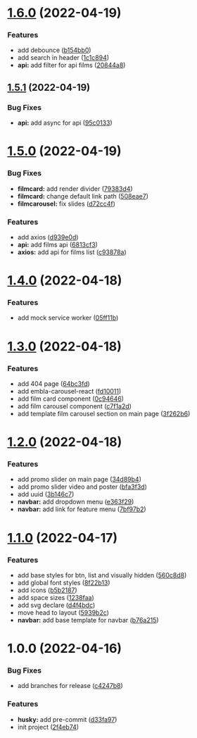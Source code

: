 # [1.6.0](https://github.com/nblackninja/kinopoisk/compare/v1.5.1...v1.6.0) (2022-04-19)


### Features

* add debounce ([b154bb0](https://github.com/nblackninja/kinopoisk/commit/b154bb08ebf8079c23ae4b2026b9144e3dac5a40))
* add search in header ([1c1c894](https://github.com/nblackninja/kinopoisk/commit/1c1c8941456074de6cdce6ed24f6ad5425011d28))
* **api:** add filter for api films ([20844a8](https://github.com/nblackninja/kinopoisk/commit/20844a83811996ba40a8fdc4c81e6b047dca5c0a))

## [1.5.1](https://github.com/nblackninja/kinopoisk/compare/v1.5.0...v1.5.1) (2022-04-19)


### Bug Fixes

* **api:** add async for api ([95c0133](https://github.com/nblackninja/kinopoisk/commit/95c013311ab54739297abcc11443ff4389065890))

# [1.5.0](https://github.com/nblackninja/kinopoisk/compare/v1.4.0...v1.5.0) (2022-04-19)


### Bug Fixes

* **filmcard:** add render divider ([79383d4](https://github.com/nblackninja/kinopoisk/commit/79383d4e8a5eedab93f134c8b680420a0290f9a3))
* **filmcard:** change default link path ([508eae7](https://github.com/nblackninja/kinopoisk/commit/508eae79dae3cd4b4a1ca46e6db7fdddac1f98aa))
* **filmcarousel:** fix slides ([d72cc4f](https://github.com/nblackninja/kinopoisk/commit/d72cc4f7e892418c4de9a6f1a834e29391299882))


### Features

* add axios ([d939e0d](https://github.com/nblackninja/kinopoisk/commit/d939e0d2e03c6674479bb7dece8da6b65ae0afcd))
* **api:** add films api ([6813cf3](https://github.com/nblackninja/kinopoisk/commit/6813cf3b2c216fd7e00ee38b368341ab490fbe34))
* **axios:** add api for films list ([c93878a](https://github.com/nblackninja/kinopoisk/commit/c93878a00c6e8a584ceef8aaeaee79e98b2cb97d))

# [1.4.0](https://github.com/nblackninja/kinopoisk/compare/v1.3.0...v1.4.0) (2022-04-18)


### Features

* add mock service worker ([05ff11b](https://github.com/nblackninja/kinopoisk/commit/05ff11bb37e760544ac996742c9f0adaaceb5b7f))

# [1.3.0](https://github.com/nblackninja/kinopoisk/compare/v1.2.0...v1.3.0) (2022-04-18)


### Features

* add 404 page ([64bc3fd](https://github.com/nblackninja/kinopoisk/commit/64bc3fd971fd29653b7d0e0267dbd652ac93c6bb))
* add embla-carousel-react ([fd10011](https://github.com/nblackninja/kinopoisk/commit/fd10011728d4bda7c1e6cbf1c4d698c9a65a9006))
* add film card component ([0c94646](https://github.com/nblackninja/kinopoisk/commit/0c94646d68fd7d767eae6ee621eff094f3a5d4a5))
* add film carousel component ([c7f1a2d](https://github.com/nblackninja/kinopoisk/commit/c7f1a2d841397cada04a12626f659c82b29f107e))
* add template film carousel section on main page ([3f262b6](https://github.com/nblackninja/kinopoisk/commit/3f262b648f24f227b80ae5dee46c2ae5ab2d4758))

# [1.2.0](https://github.com/nblackninja/kinopoisk/compare/v1.1.0...v1.2.0) (2022-04-18)


### Features

* add promo slider on main page ([34d89b4](https://github.com/nblackninja/kinopoisk/commit/34d89b40640f3fd558845b4c83b481cd20b183de))
* add promo slider video and poster ([bfa3f3d](https://github.com/nblackninja/kinopoisk/commit/bfa3f3d59ff71766c44b9fb1464f78dc0b26efab))
* add uuid ([3b146c7](https://github.com/nblackninja/kinopoisk/commit/3b146c7b08dfa1c20b8c0857318f9b3751abbd82))
* **navbar:** add dropdown menu ([e363f29](https://github.com/nblackninja/kinopoisk/commit/e363f293aea6b165422165011b9b2211b1d8ebe4))
* **navbar:** add link for feature menu ([7bf97b2](https://github.com/nblackninja/kinopoisk/commit/7bf97b22b286078324d9e8a881dabd856aa9876d))

# [1.1.0](https://github.com/nblackninja/kinopoisk/compare/v1.0.0...v1.1.0) (2022-04-17)


### Features

* add base styles for btn, list and visually hidden ([560c8d8](https://github.com/nblackninja/kinopoisk/commit/560c8d872124f8826cbe34f7eaf8f2965bead5d9))
* add global font styles ([8f22b13](https://github.com/nblackninja/kinopoisk/commit/8f22b13e08114062f8e2c2365e1211b8f215ee72))
* add icons ([b5b2187](https://github.com/nblackninja/kinopoisk/commit/b5b21878bc1971129635febf41d699a6f2f45b2d))
* add space sizes ([1238faa](https://github.com/nblackninja/kinopoisk/commit/1238faa4c525f322e439701bab56a94f3efc9f40))
* add svg declare ([d4f4bdc](https://github.com/nblackninja/kinopoisk/commit/d4f4bdc59fe4bf0e212ffcf1486174e0a3bb11b4))
* move head to layout ([5939b2c](https://github.com/nblackninja/kinopoisk/commit/5939b2cff2f73cd16b2c8c71c7d2e30ab065359a))
* **navbar:** add base template for navbar ([b76a215](https://github.com/nblackninja/kinopoisk/commit/b76a21538474dc2311addd5c98a60200eb13c825))

# 1.0.0 (2022-04-16)


### Bug Fixes

* add branches for release ([c4247b8](https://github.com/nblackninja/kinopoisk/commit/c4247b88e103c496267d5ffca28efca621acf585))


### Features

* **husky:** add pre-commit ([d33fa97](https://github.com/nblackninja/kinopoisk/commit/d33fa97887a858193a69fac8df2c30113dfa65d0))
* init project ([2f4eb74](https://github.com/nblackninja/kinopoisk/commit/2f4eb749ff00d9168c2e094fe0fd46d3968dc0e0))

